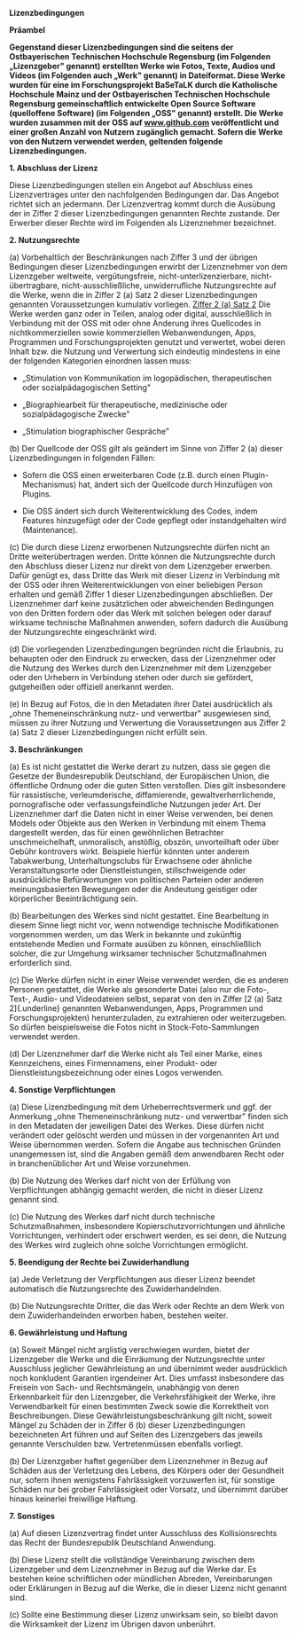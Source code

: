 **Lizenzbedingungen**

**Präambel**

**Gegenstand dieser Lizenzbedingungen sind die seitens der
Ostbayerischen Technischen Hochschule Regensburg
(im Folgenden „Lizenzgeber" genannt) erstellten Werke wie Fotos, Texte,
Audios und Videos (im Folgenden auch „Werk" genannt) in Dateiformat.
Diese Werke wurden für eine im Forschungsprojekt BaSeTaLK durch die
Katholische Hochschule Mainz und der Ostbayerischen Technischen
Hochschule Regensburg gemeinschaftlich entwickelte Open Source Software
(quelloffene Software) (im Folgenden „OSS" genannt) erstellt. Die Werke
wurden zusammen mit der OSS auf www.github.com veröffentlicht und
einer großen Anzahl von Nutzern zugänglich gemacht. Sofern die Werke von
den Nutzern verwendet werden, geltenden folgende Lizenzbedingungen.**

**1. Abschluss der Lizenz**

Diese Lizenzbedingungen stellen ein Angebot auf Abschluss eines
Lizenzvertrages unter den nachfolgenden Bedingungen dar. Das Angebot
richtet sich an jedermann. Der Lizenzvertrag kommt durch die Ausübung
der in Ziffer 2 dieser Lizenzbedingungen genannten Rechte zustande. Der
Erwerber dieser Rechte wird im Folgenden als Lizenznehmer bezeichnet.

**2. Nutzungsrechte**

\(a\) Vorbehaltlich der Beschränkungen nach Ziffer 3 und der übrigen
Bedingungen dieser Lizenzbedingungen erwirbt der Lizenznehmer von dem
Lizenzgeber weltweite, vergütungsfreie, nicht-unterlizenzierbare,
nicht-übertragbare, nicht-ausschließliche, unwiderrufliche
Nutzungsrechte auf die Werke, wenn die in Ziffer 2 (a) Satz 2 dieser
Lizenzbedingungen genannten Voraussetzungen kumulativ vorliegen. <u>Ziffer
2 (a) Satz 2</u> Die Werke werden ganz oder in Teilen, analog
oder digital, ausschließlich in Verbindung mit der OSS mit oder ohne
Änderung ihres Quellcodes in nichtkommerziellen sowie kommerziellen
Webanwendungen, Apps, Programmen und Forschungsprojekten genutzt und
verwertet, wobei deren Inhalt bzw. die Nutzung und Verwertung sich
eindeutig mindestens in eine der folgenden Kategorien einordnen lassen
muss:

- „Stimulation von Kommunikation im logopädischen, therapeutischen
  oder sozialpädagogischen Setting"

- „Biographiearbeit für therapeutische, medizinische oder
  sozialpädagogische Zwecke"

- „Stimulation biographischer Gespräche"

\(b\) Der Quellcode der OSS gilt als geändert im Sinne von Ziffer 2 (a)
dieser Lizenzbedingungen in folgenden Fällen:

- Sofern die OSS einen erweiterbaren Code (z.B. durch einen
  Plugin-Mechanismus) hat, ändert sich der Quellcode durch Hinzufügen
  von Plugins.

- Die OSS ändert sich durch Weiterentwicklung des Codes, indem
  Features hinzugefügt oder der Code gepflegt oder instandgehalten
  wird (Maintenance).

\(c\) Die durch diese Lizenz erworbenen Nutzungsrechte dürfen nicht an
Dritte weiterübertragen werden. Dritte können die Nutzungsrechte durch
den Abschluss dieser Lizenz nur direkt von dem Lizenzgeber erwerben.
Dafür genügt es, dass Dritte das Werk mit dieser Lizenz in Verbindung
mit der OSS oder ihren Weiterentwicklungen von einer beliebigen Person
erhalten und gemäß Ziffer 1 dieser Lizenzbedingungen abschließen. Der
Lizenznehmer darf keine zusätzlichen oder abweichenden Bedingungen von
den Dritten fordern oder das Werk mit solchen belegen oder darauf
wirksame technische Maßnahmen anwenden, sofern dadurch die Ausübung der
Nutzungsrechte eingeschränkt wird.

\(d\) Die vorliegenden Lizenzbedingungen begründen nicht die Erlaubnis,
zu behaupten oder den Eindruck zu erwecken, dass der Lizenznehmer oder
die Nutzung des Werkes durch den Lizenznehmer mit dem Lizenzgeber oder
den Urhebern in Verbindung stehen oder durch sie gefördert, gutgeheißen
oder offiziell anerkannt werden.

\(e\) In Bezug auf Fotos, die in den Metadaten ihrer Datei ausdrücklich
als „ohne Themeneinschränkung nutz- und verwertbar" ausgewiesen sind,
müssen zu ihrer Nutzung und Verwertung die Voraussetzungen aus Ziffer 2
(a) Satz 2 dieser Lizenzbedingungen nicht erfüllt sein.

**3. Beschränkungen**

\(a\) Es ist nicht gestattet die Werke derart zu nutzen, dass sie gegen
die Gesetze der Bundesrepublik Deutschland, der Europäischen Union, die
öffentliche Ordnung oder die guten Sitten verstoßen. Dies gilt
insbesondere für rassistische, verleumderische, diffamierende,
gewaltverherrlichende, pornografische oder verfassungsfeindliche
Nutzungen jeder Art. Der Lizenznehmer darf die Daten nicht in einer
Weise verwenden, bei denen Models oder Objekte aus den Werken in
Verbindung mit einem Thema dargestellt werden, das für einen
gewöhnlichen Betrachter unschmeichelhaft, unmoralisch, anstößig, obszön,
unvorteilhaft oder über Gebühr kontrovers wirkt. Beispiele hierfür
könnten unter anderem Tabakwerbung, Unterhaltungsclubs für Erwachsene
oder ähnliche Veranstaltungsorte oder Dienstleistungen, stillschweigende
oder ausdrückliche Befürwortungen von politischen Parteien oder anderen
meinungsbasierten Bewegungen oder die Andeutung geistiger oder
körperlicher Beeinträchtigung sein.

\(b\) Bearbeitungen des Werkes sind nicht gestattet. Eine Bearbeitung in
diesem Sinne liegt nicht vor, wenn notwendige technische Modifikationen
vorgenommen werden, um das Werk in bekannte und zukünftig entstehende
Medien und Formate ausüben zu können, einschließlich solcher, die zur
Umgehung wirksamer technischer Schutzmaßnahmen erforderlich sind.

\(c\) Die Werke dürfen nicht in einer Weise verwendet werden, die es
anderen Personen gestattet, die Werke als gesonderte Datei (also nur die
Foto-, Text-, Audio- und Videodateien selbst, separat von den in Ziffer
[2 (a) Satz 2]{.underline} genannten Webanwendungen, Apps, Programmen
und Forschungsprojekten) herunterzuladen, zu extrahieren oder
weiterzugeben. So dürfen beispielsweise die Fotos nicht in
Stock-Foto-Sammlungen verwendet werden.

\(d\) Der Lizenznehmer darf die Werke nicht als Teil einer Marke, eines
Kennzeichens, eines Firmennamens, einer Produkt- oder
Dienstleistungsbezeichnung oder eines Logos verwenden.

**4. Sonstige Verpflichtungen**

\(a\) Diese Lizenzbedingung mit dem Urheberrechtsvermerk und ggf. der
Anmerkung „ohne Themeneinschränkung nutz- und verwertbar" finden sich in
den Metadaten der jeweiligen Datei des Werkes. Diese dürfen nicht
verändert oder gelöscht werden und müssen in der vorgenannten Art und
Weise übernommen werden. Sofern die Angabe aus technischen Gründen
unangemessen ist, sind die Angaben gemäß dem anwendbaren Recht oder in
branchenüblicher Art und Weise vorzunehmen.

\(b\) Die Nutzung des Werkes darf nicht von der Erfüllung von
Verpflichtungen abhängig gemacht werden, die nicht in dieser Lizenz
genannt sind.

\(c\) Die Nutzung des Werkes darf nicht durch technische
Schutzmaßnahmen, insbesondere Kopierschutzvorrichtungen und ähnliche
Vorrichtungen, verhindert oder erschwert werden, es sei denn, die
Nutzung des Werkes wird zugleich ohne solche Vorrichtungen ermöglicht.

**5. Beendigung der Rechte bei Zuwiderhandlung**

\(a\) Jede Verletzung der Verpflichtungen aus dieser Lizenz beendet
automatisch die Nutzungsrechte des Zuwiderhandelnden.

\(b\) Die Nutzungsrechte Dritter, die das Werk oder Rechte an dem Werk
von dem Zuwiderhandelnden erworben haben, bestehen weiter.

**6. Gewährleistung und Haftung**

\(a\) Soweit Mängel nicht arglistig verschwiegen wurden, bietet der
Lizenzgeber die Werke und die Einräumung der Nutzungsrechte unter
Ausschluss jeglicher Gewährleistung an und übernimmt weder ausdrücklich
noch konkludent Garantien irgendeiner Art. Dies umfasst insbesondere das
Freisein von Sach- und Rechtsmängeln, unabhängig von deren Erkennbarkeit
für den Lizenzgeber, die Verkehrsfähigkeit der Werke, ihre
Verwendbarkeit für einen bestimmten Zweck sowie die Korrektheit von
Beschreibungen. Diese Gewährleistungsbeschränkung gilt nicht, soweit
Mängel zu Schäden der in Ziffer 6 (b) dieser Lizenzbedingungen
bezeichneten Art führen und auf Seiten des Lizenzgebers das jeweils
genannte Verschulden bzw. Vertretenmüssen ebenfalls vorliegt.

\(b\) Der Lizenzgeber haftet gegenüber dem Lizenznehmer in Bezug auf
Schäden aus der Verletzung des Lebens, des Körpers oder der Gesundheit
nur, sofern ihnen wenigstens Fahrlässigkeit vorzuwerfen ist, für
sonstige Schäden nur bei grober Fahrlässigkeit oder Vorsatz, und
übernimmt darüber hinaus keinerlei freiwillige Haftung.

**7. Sonstiges**

\(a\) Auf diesen Lizenzvertrag findet unter Ausschluss des
Kollisionsrechts das Recht der Bundesrepublik Deutschland Anwendung.

\(b\) Diese Lizenz stellt die vollständige Vereinbarung zwischen dem
Lizenzgeber und dem Lizenznehmer in Bezug auf die Werke dar. Es bestehen
keine schriftlichen oder mündlichen Abreden, Vereinbarungen oder
Erklärungen in Bezug auf die Werke, die in dieser Lizenz nicht genannt
sind.

\(c\) Sollte eine Bestimmung dieser Lizenz unwirksam sein, so bleibt
davon die Wirksamkeit der Lizenz im Übrigen davon unberührt.
